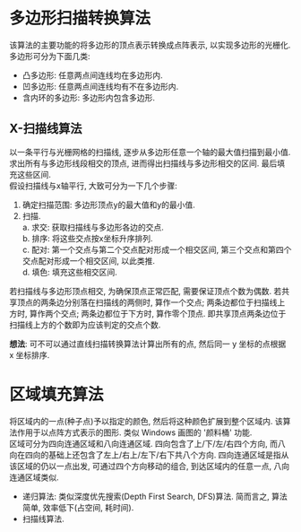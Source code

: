 # 多边形扫描转换算法
该算法的主要功能的将多边形的顶点表示转换成点阵表示, 以实现多边形的光栅化.  
多边形可分为下面几类:
- 凸多边形: 任意两点间连线均在多边形内.
- 凹多边形: 任意两点间连线均有不在多边形内.
- 含内环的多边形: 多边形内包含多边形.

## X-扫描线算法
以一条平行与光栅网格的扫描线, 逐步从多边形任意一个轴的最大值扫描到最小值. 求出所有与多边形线段相交的顶点, 进而得出扫描线与多边形相交的区间. 最后填充这些区间.  
假设扫描线与x轴平行, 大致可分为一下几个步骤:
1. 确定扫描范围: 多边形顶点y的最大值和y的最小值.
2. 扫描.  
  a. 求交: 获取扫描线与多边形各边的交点.  
  b. 排序: 将这些交点按x坐标升序排列.  
  c. 配对: 第一个交点与第二个交点配对形成一个相交区间, 第三个交点和第四个交点配对形成一个相交区间, 以此类推.  
  d. 填色: 填充这些相交区间.  

若扫描线与多边形顶点相交, 为确保顶点正常匹配, 需要保证顶点个数为偶数. 若共享顶点的两条边分别落在扫描线的两侧时, 算作一个交点; 两条边都位于扫描线上方时, 算作两个交点; 两条边都位于下方时, 算作零个顶点. 即共享顶点两条边位于扫描线上方的个数即为应该判定的交点个数.  

**想法**: 可不可以通过直线扫描转换算法计算出所有的点, 然后同一 y 坐标的点根据 x 坐标排序.  

# 区域填充算法
将区域内的一点(种子点)予以指定的颜色, 然后将这种颜色扩展到整个区域内. 该算法作用于以点阵方式表示的图形. 类似 Windows 画图的 '颜料桶' 功能.  
区域可分为四向连通区域和八向连通区域. 四向包含了上/下/左/右四个方向, 而八向在四向的基础上还包含了左上/右上/左下/右下共八个方向. 四向连通区域是指从该区域的仍以一点出发, 可通过四个方向移动的组合, 到达区域内的任意一点, 八向连通区域类似.  
- 递归算法: 类似深度优先搜索(Depth First Search, DFS)算法. 简而言之, 算法简单, 效率低下(占空间, 耗时间).  
- 扫描线算法.